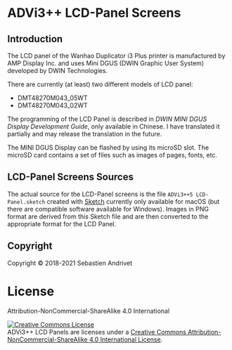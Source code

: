 # ADVi3++ LCD-Panel Screens

## Introduction

The LCD panel of the Wanhao Duplicator i3 Plus printer is manufactured by AMP Display Inc. and uses Mini DGUS (DWIN Graphic User System) developed by DWIN Technologies.

There are currently (at least) two different models of LCD panel:

* DMT48270M043_05WT
* DMT48270M043_02WT

The programming of the LCD Panel is described in *DWIN MINI DGUS Display Development Guide*, only available in Chinese. I have translated it partially and may release the translation in the future.

The MINI DGUS Display can be flashed by using its microSD slot. The microSD card contains a set of files such as images of pages, fonts, etc.

## LCD-Panel Screens Sources

The actual source for the LCD-Panel screens is the file `ADVi3++5 LCD-Panel.sketch` created with [Sketch](https://www.sketch.com) currently only available for macOS (but there are compatible software available for Windows).
Images in PNG format are derived from this Sketch file and are then converted to the appropriate format for the LCD Panel.

## Copyright

Copyright &copy; 2018-2021 Sebastien Andrivet

# License

Attribution-NonCommercial-ShareAlike 4.0 International

<a rel="license" href="https://creativecommons.org/licenses/by-nc-sa/4.0/"><img alt="Creative Commons License" style="border-width:0" src="https://i.creativecommons.org/l/by-nc-sa/4.0/88x31.png" /></a><br />ADVi3++ LCD Panels are licenses under a <a rel="license" href="http://creativecommons.org/licenses/by-nc-sa/4.0/">Creative Commons Attribution-NonCommercial-ShareAlike 4.0 International License</a>.
